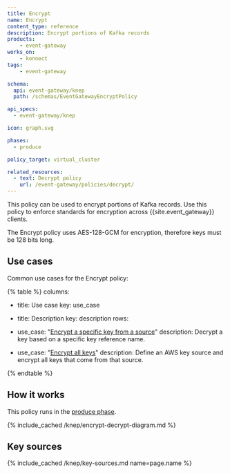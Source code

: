 ```yaml
---
title: Encrypt
name: Encrypt
content_type: reference
description: Encrypt portions of Kafka records
products:
    - event-gateway
works_on:
    - konnect
tags:
    - event-gateway

schema:
  api: event-gateway/knep
  path: /schemas/EventGatewayEncryptPolicy

api_specs:
  - event-gateway/knep

icon: graph.svg

phases:
  - produce

policy_target: virtual_cluster

related_resources:
  - text: Decrypt policy
    url: /event-gateway/policies/decrypt/
---
```


This policy can be used to encrypt portions of Kafka records.
Use this policy to enforce standards for encryption across {{site.event_gateway}} clients. 

The Encrypt policy uses AES-128-GCM for encryption, therefore keys must be 128 bits long.

## Use cases

Common use cases for the Encrypt policy:

<!--vale off-->
{% table %}
columns:
  - title: Use case
    key: use_case
  - title: Description
    key: description
rows:
  - use_case: "[Encrypt a specific key from a source](/event-gateway/policies/encrypt/examples/encrypt-a-key/)"
    description: Decrypt a key based on a specific key reference name.

  - use_case: "[Encrypt all keys](/event-gateway/policies/encrypt/examples/encrypt-everything/)"
    description: Define an AWS key source and encrypt all keys that come from that source.

{% endtable %}
<!--vale on-->

## How it works

This policy runs in the [produce phase](/event-gateway/entities/policy/#phases).

{% include_cached /knep/encrypt-decrypt-diagram.md %}

## Key sources

{% include_cached /knep/key-sources.md name=page.name %}

